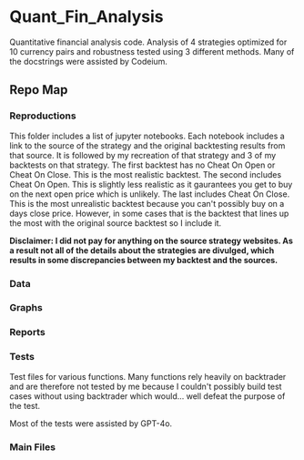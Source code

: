 # Quant_Fin_Analysis

Quantitative financial analysis code. Analysis of 4 strategies optimized for 10 currency pairs and robustness tested using 3 different methods. Many of the docstrings were assisted by Codeium.

## Repo Map

### Reproductions

This folder includes a list of jupyter notebooks. Each notebook includes a link to the source of the strategy and the original backtesting results from that source. It is followed by my recreation of that strategy and 3 of my backtests on that strategy. The first backtest has no Cheat On Open or Cheat On Close. This is the most realistic backtest. The second includes Cheat On Open. This is slightly less realistic as it gaurantees you get to buy on the next open price which is unlikely. The last includes Cheat On Close. This is the most unrealistic backtest because you can't possibly buy on a days close price. However, in some cases that is the backtest that lines up the most with the original source backtest so I include it.

**Disclaimer: I did not pay for anything on the source strategy websites. As a result not all of the details about the strategies are divulged, which results in some discrepancies between my backtest and the sources.**

### Data

### Graphs

### Reports

### Tests
Test files for various functions. Many functions rely heavily on backtrader and are therefore not tested by me because I couldn't possibly build test cases without using backtrader which would... well defeat the purpose of the test.

Most of the tests were assisted by GPT-4o.

### Main Files
